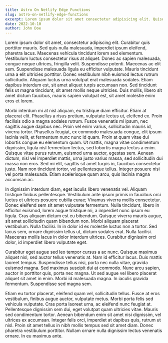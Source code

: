 ```yaml
---
title: Astro On Netlify Edge Functions
slug: astro-on-netlify-edge-functions
excerpt: Lorem ipsum dolor sit amet consectetur adipisicing elit. Quisquam voluptate, quae, quod, voluptates quibusdam voluptatibus quidem voluptatum quos quia quas nesciunt. Quisquam, quae. Quisquam, quae. Quisquam, quae. Quisquam, quae.
date: 2022-10-10
author: John Doe
---
```

Lorem ipsum dolor sit amet, consectetur adipiscing elit. Curabitur quis porttitor mauris. Sed quis nulla malesuada, imperdiet ipsum eleifend, pharetra lacus. Maecenas vehicula tincidunt lorem sed elementum. Vestibulum luctus consectetur risus at aliquet. Donec ac sapien malesuada, congue neque ultrices, fringilla velit. Suspendisse potenti. Maecenas ac elit sem. Suspendisse malesuada ligula eu efficitur vulputate. Mauris tincidunt urna a elit ultricies porttitor. Donec vestibulum nibh euismod lectus rutrum sollicitudin. Aliquam luctus urna volutpat erat malesuada sodales. Etiam dapibus interdum est, sit amet aliquet turpis accumsan non. Sed tincidunt felis ut magna tincidunt, sit amet mollis neque ultricies. Duis mollis, libero sit amet dictum faucibus, mauris sapien volutpat est, sit amet molestie enim eros et lorem.

Morbi interdum mi at nisl aliquam, eu tristique diam efficitur. Etiam at placerat elit. Phasellus a risus pretium, vulputate lectus ut, eleifend ex. Proin facilisis odio a magna sodales rutrum. Fusce venenatis mi ipsum, nec sagittis augue dapibus nec. Proin vel enim varius, sollicitudin mauris id, viverra tortor. Phasellus feugiat, ex commodo malesuada congue, elit ipsum lacinia velit, et fermentum nunc nunc id quam. Proin at quam vitae dui lobortis congue eu elementum quam. Ut mattis, magna vitae condimentum dignissim, ligula nisl fermentum lectus, sed lobortis magna lectus a enim. Quisque vitae purus rutrum, euismod urna auctor, egestas sem. Aenean dictum, nisl vel imperdiet mattis, urna justo varius massa, sed sollicitudin dui massa non eros. Sed mi elit, sagittis sit amet turpis in, faucibus consectetur justo. Nam non tincidunt tortor, vel pellentesque tellus. Integer posuere nisi vel porta malesuada. Etiam scelerisque quam arcu, quis lacinia magna accumsan ac.

In dignissim interdum diam, eget iaculis libero venenatis vel. Aliquam tristique finibus pellentesque. Vestibulum ante ipsum primis in faucibus orci luctus et ultrices posuere cubilia curae; Vivamus viverra mollis consectetur. Donec eleifend sem sit amet vulputate fermentum. Nulla tincidunt, libero in efficitur euismod, lorem augue tristique mi, a imperdiet nunc ipsum eu ligula. Cras aliquam dictum est eu bibendum. Quisque viverra mauris augue, sit amet sollicitudin quam bibendum non. Morbi aliquam placerat vestibulum. Nulla facilisi. In in dolor id ex molestie luctus non a tortor. Sed lacus sem, ornare dignissim tellus ut, dictum sodales erat. Nulla facilisi. Maecenas mollis lacus in dolor interdum ultrices. Curabitur dignissim orci dolor, id imperdiet libero vulputate eget.

Curabitur eget augue sed leo tempor cursus a ac nunc. Quisque maximus aliquet nisl, sed auctor tellus venenatis at. Nam id efficitur lacus. Duis mattis laoreet tempus. Suspendisse tellus nisi, porta nec nulla vitae, gravida euismod magna. Sed maximus suscipit dui at commodo. Nunc arcu sapien, auctor in porttitor quis, porta nec magna. Ut sed augue vel libero placerat aliquet sit amet in enim. Morbi id malesuada magna. In iaculis gravida fermentum. Suspendisse sed magna sem.

Etiam eu tortor placerat, eleifend quam vel, sollicitudin tellus. Fusce at eros vestibulum, finibus augue auctor, vulputate metus. Morbi porta felis sed vehicula vulputate. Cras porta laoreet urna, ac eleifend nunc feugiat at. Pellentesque dignissim sem dui, eget volutpat quam ultricies vitae. Mauris sed condimentum tortor. Aenean bibendum enim sit amet nisi dignissim, vel ultrices ex accumsan. Integer felis orci, imperdiet at dapibus quis, rutrum ut nisl. Proin sit amet tellus in nibh mollis tempus sed sit amet diam. Donec pharetra vestibulum porttitor. Nullam ornare nulla dignissim lectus venenatis ornare. In eu maximus ante.
